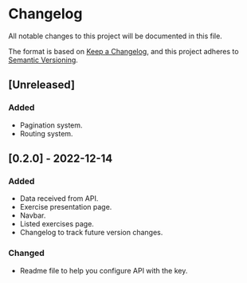 # Changelog

All notable changes to this project will be documented in this file.

The format is based on [Keep a Changelog](https://keepachangelog.com/en/1.0.0/),
and this project adheres to [Semantic Versioning](https://semver.org/spec/v2.0.0.html).

## [Unreleased]

### Added 

- Pagination system.
- Routing system.

## [0.2.0] - 2022-12-14

### Added

- Data received from API.
- Exercise presentation page.
- Navbar.
- Listed exercises page.
- Changelog to track future version changes.

### Changed

- Readme file to help you configure API with the key.
